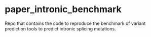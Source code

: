 # paper_intronic_benchmark
Repo that contains the code to reproduce the benchmark of variant prediction tools to predict intronic splicing mutations.
